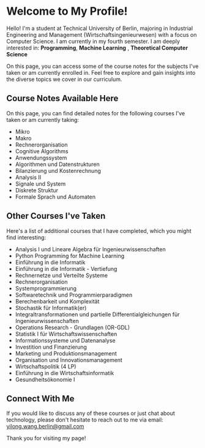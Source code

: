 # Welcome to My Profile!

Hello! I'm a student at Technical University of Berlin, majoring in Industrial Engineering and Management (Wirtschaftsingenieurwesen) with a focus on Computer Science. I am currently in my fourth semester. I am deeply interested in: **Programming**, **Machine Learning** , **Theoretical Computer Science**

On this page, you can access some of the course notes for the subjects I've taken or am currently enrolled in. Feel free to explore and gain insights into the diverse topics we cover in our curriculum.

## Course Notes Available Here 
On this page, you can find detailed notes for the following courses I've taken or am currently taking:
- Mikro
- Makro
- Rechnerorganisation
- Cognitive Algorithms
- Anwendungssystem
- Algorithmen und Datenstrukturen
- Bilanzierung und Kostenrechnung
- Analysis II
- Signale und System
- Diskrete Struktur
- Formale Sprach und Automaten

## Other Courses I've Taken 
Here's a list of additional courses that I have completed, which you might find interesting: 
- Analysis I und Lineare Algebra für Ingenieurwissenschaften
- Python Programming for Machine Learning
- Einführung in die Informatik
- Einführung in die Informatik - Vertiefung
- Rechnernetze und Verteilte Systeme
- Rechnerorganisation
- Systemprogrammierung
- Softwaretechnik und Programmierparadigmen
- Berechenbarkeit und Komplexität
- Stochastik für Informatik(er)
- Integraltransformationen und partielle Differentialgleichungen für Ingenieurwissenschaften
- Operations Research - Grundlagen (OR-GDL)
- Statistik I für Wirtschaftswissenschaften
- Informationssysteme und Datenanalyse
- Investition und Finanzierung
- Marketing und Produktionsmanagement
- Organisation und Innovationsmanagement
- Wirtschaftspolitik (4 LP)
- Einführung in die Wirtschaftsinformatik
- Gesundheitsökonomie I


## Connect With Me
If you would like to discuss any of these courses or just chat about technology, please don't hesitate to reach out to me via email: yilong.wang.berlin@gmail.com

Thank you for visiting my page!


